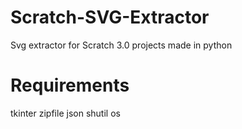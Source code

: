 # Scratch-SVG-Extractor
 Svg extractor for Scratch 3.0 projects made in python

# Requirements
 tkinter
 zipfile
 json
 shutil
 os